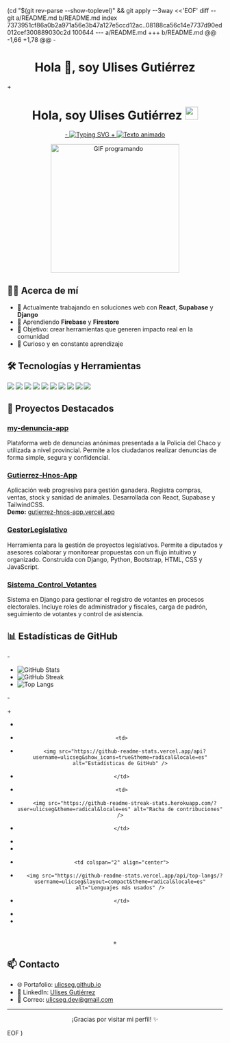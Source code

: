  (cd "$(git rev-parse --show-toplevel)" && git apply --3way <<'EOF' 
diff --git a/README.md b/README.md
index 7373951cf86a0b2a971a56e3b47a127e5ccd12ac..08188ca56c14e7737d90ed012cef300889030c2d 100644
--- a/README.md
+++ b/README.md
@@ -1,66 +1,78 @@
-<h1 align="center">Hola 👋, soy Ulises Gutiérrez</h1>
+<h1 align="center">Hola, soy Ulises Gutiérrez <img src="https://raw.githubusercontent.com/MartinHeinz/MartinHeinz/master/wave.gif" width="30px" alt="saludo" /></h1>
 
 <p align="center">
   <a href="https://github.com/ulicseg">
-    <img src="https://readme-typing-svg.demolab.com?font=Fira+Code&pause=1000&color=F75C7E&center=true&vCenter=true&width=500&lines=Desarrollador+Full+Stack;Apasionado+por+la+innovación;Siempre+aprendiendo+nuevas+tecnologías" alt="Typing SVG" />
+    <img src="https://readme-typing-svg.demolab.com?font=Fira+Code&size=24&duration=4000&pause=1000&color=F75C7E&center=true&vCenter=true&width=700&lines=Desarrollador+Full+Stack;Apasionado+por+la+innovación;Siempre+aprendiendo+nuevas+tecnologías" alt="Texto animado" />
   </a>
 </p>
 
 <p align="center">
   <img src="https://media.giphy.com/media/qgQUggAC3Pfv687qPC/giphy.gif" width="300" alt="GIF programando" />
 </p>
 
 ## 🧑‍💻 Acerca de mí
 
 - 🔭 Actualmente trabajando en soluciones web con **React**, **Supabase** y **Django**  
 - 🌱 Aprendiendo **Firebase** y **Firestore**  
 - 🎯 Objetivo: crear herramientas que generen impacto real en la comunidad  
 - 🧠 Curioso y en constante aprendizaje  
 
 ## 🛠️ Tecnologías y Herramientas
 
 <p>
   <img src="https://img.shields.io/badge/Python-3670A0?style=for-the-badge&logo=python&logoColor=ffdd54" />
   <img src="https://img.shields.io/badge/HTML5-E34F26?style=for-the-badge&logo=html5&logoColor=white" />
   <img src="https://img.shields.io/badge/CSS3-1572B6?style=for-the-badge&logo=css3&logoColor=white" />
   <img src="https://img.shields.io/badge/JavaScript-F7DF1E?style=for-the-badge&logo=javascript&logoColor=black" />
   <img src="https://img.shields.io/badge/React-20232A?style=for-the-badge&logo=react&logoColor=61DAFB" />
   <img src="https://img.shields.io/badge/Django-092E20?style=for-the-badge&logo=django&logoColor=white" />
   <img src="https://img.shields.io/badge/Supabase-3ECF8E?style=for-the-badge&logo=supabase&logoColor=white" />
   <img src="https://img.shields.io/badge/TailwindCSS-38B2AC?style=for-the-badge&logo=tailwind-css&logoColor=white" />
   <img src="https://img.shields.io/badge/Git-F05032?style=for-the-badge&logo=git&logoColor=white" />
   <img src="https://img.shields.io/badge/Firebase-FFCA28?style=for-the-badge&logo=firebase&logoColor=black" />
 </p>
 
 ## 🚀 Proyectos Destacados
 
 ### [my-denuncia-app](https://github.com/ulicseg/my-denuncia-app)
 Plataforma web de denuncias anónimas presentada a la Policía del Chaco y utilizada a nivel provincial. Permite a los ciudadanos realizar denuncias de forma simple, segura y confidencial.
 
 ### [Gutierrez-Hnos-App](https://github.com/ulicseg/Gutierrez-Hnos-App)  
 Aplicación web progresiva para gestión ganadera. Registra compras, ventas, stock y sanidad de animales. Desarrollada con React, Supabase y TailwindCSS.  
 **Demo:** [gutierrez-hnos-app.vercel.app](https://gutierrez-hnos-app.vercel.app)
 
 ### [GestorLegislativo](https://github.com/ulicseg/GestorLegislativo)
 Herramienta para la gestión de proyectos legislativos. Permite a diputados y asesores colaborar y monitorear propuestas con un flujo intuitivo y organizado. Construida con Django, Python, Bootstrap, HTML, CSS y JavaScript.
 
 ### [Sistema_Control_Votantes](https://github.com/ulicseg/Sistema_Control_Votantes)
 Sistema en Django para gestionar el registro de votantes en procesos electorales. Incluye roles de administrador y fiscales, carga de padrón, seguimiento de votantes y control de asistencia.
 
 ## 📊 Estadísticas de GitHub
 
-<p align="center">
-  <img src="https://github-readme-stats.vercel.app/api?username=ulicseg&show_icons=true&theme=radical" alt="GitHub Stats" />
-  <img src="https://github-readme-streak-stats.herokuapp.com/?user=ulicseg&theme=radical" alt="GitHub Streak" />
-  <img src="https://github-readme-stats.vercel.app/api/top-langs/?username=ulicseg&layout=compact&theme=radical" alt="Top Langs" />
-</p>
+<div align="center">
+  <table>
+    <tr>
+      <td>
+        <img src="https://github-readme-stats.vercel.app/api?username=ulicseg&show_icons=true&theme=radical&locale=es" alt="Estadísticas de GitHub" />
+      </td>
+      <td>
+        <img src="https://github-readme-streak-stats.herokuapp.com/?user=ulicseg&theme=radical&locale=es" alt="Racha de contribuciones" />
+      </td>
+    </tr>
+    <tr>
+      <td colspan="2" align="center">
+        <img src="https://github-readme-stats.vercel.app/api/top-langs/?username=ulicseg&layout=compact&theme=radical&locale=es" alt="Lenguajes más usados" />
+      </td>
+    </tr>
+  </table>
+</div>
 
 ## 📫 Contacto
 
 - 🌐 Portafolio: [ulicseg.github.io](https://ulicseg.github.io/)  
 - 💼 LinkedIn: [Ulises Gutiérrez](https://www.linkedin.com/in/ulises-gutiérrez-0713292ab)  
 - 📧 Correo: [ulicseg.dev@gmail.com](mailto:ulicseg.dev@gmail.com)  
 
 ---
 
 <p align="center">¡Gracias por visitar mi perfil! ✨</p>
 
EOF
)
